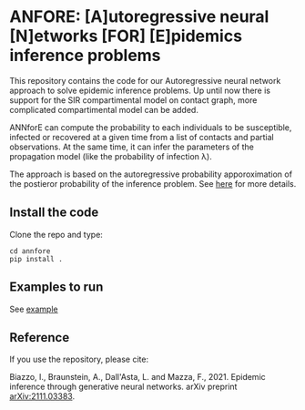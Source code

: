 # ANFORE: [A]utoregressive neural [N]etworks [FOR] [E]pidemics inference problems

This repository contains the code for our Autoregressive neural network approach to solve epidemic inference problems. Up until now there is support for the SIR compartimental model on contact graph, more complicated compartimental model can be added.

ANNforE can compute the probability to each individuals to be susceptible, infected or recovered at a given time from a list of contacts and partial observations.
At the same time, it can infer the parameters of the propagation model (like the probability of infection <span>&lambda;</span>).

The approach is based on the autoregressive probability apporoximation of the postieror probability of the inference problem. See [here](https://arxiv.org/abs/2111.03383) for more details.

## Install the code

Clone the repo and type: 
```
cd annfore 
pip install .
```

## Examples to run

See [example](annfore/examples/first_test.ipynb) 

## Reference
If you use the repository, please cite: 

Biazzo, I., Braunstein, A., Dall'Asta, L. and Mazza, F., 2021. Epidemic inference through generative neural networks. arXiv preprint [arXiv:2111.03383](https://arxiv.org/abs/2111.03383).

